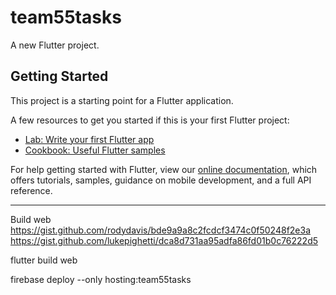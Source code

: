 # team55tasks

A new Flutter project.

## Getting Started

This project is a starting point for a Flutter application.

A few resources to get you started if this is your first Flutter project:

- [Lab: Write your first Flutter app](https://flutter.dev/docs/get-started/codelab)
- [Cookbook: Useful Flutter samples](https://flutter.dev/docs/cookbook)

For help getting started with Flutter, view our
[online documentation](https://flutter.dev/docs), which offers tutorials,
samples, guidance on mobile development, and a full API reference.





---------------------------------------------
Build web
https://gist.github.com/rodydavis/bde9a9a8c2fcdcf3474c0f50248f2e3a
https://gist.github.com/lukepighetti/dca8d731aa95adfa86fd01b0c76222d5


flutter build web

firebase deploy --only hosting:team55tasks